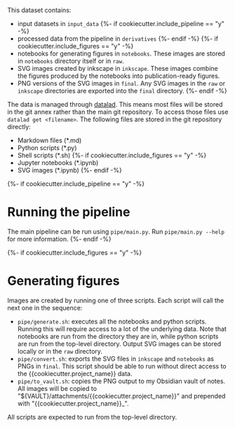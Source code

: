 This dataset contains:
- input datasets in `input_data`
{%- if cookiecutter.include_pipeline == "y" -%}
- processed data from the pipeline in `derivatives`
{%- endif -%}
{%- if cookiecutter.include_figures == "y" -%}
- notebooks for generating figures in `notebooks`. These images are stored in `notebooks` directory itself or in `raw`.
- SVG images created by inkscape in `inkscape`. These images combine the figures produced by the notebooks into publication-ready figures.
- PNG versions of the SVG images in `final`. Any SVG images in the `raw` or `inkscape` directories are exported into the `final` directory.
{%- endif -%}

The data is managed through [datalad](https://www.datalad.org/). This means most files will be stored in the git annex rather than the main git repository. To access those files use `datalad get <filename>`. The following files are stored in the git repository directly:
- Markdown files (*.md)
- Python scripts (*.py)
- Shell scripts (*.sh)
{%- if cookiecutter.include_figures == "y" -%}
- Jupyter notebooks (*.ipynb)
- SVG images (*.ipynb)
{%- endif -%}

{%- if cookiecutter.include_pipeline == "y" -%}
# Running the pipeline
The main pipeline can be run using `pipe/main.py`. Run `pipe/main.py --help` for more information.
{%- endif -%}

{%- if cookiecutter.include_figures == "y" -%}
# Generating figures
Images are created by running one of three scripts. Each script will call the next one in the sequence:
- `pipe/generate.sh`: executes all the notebooks and python scripts. Running this will require access to a lot of the underlying data. Note that notebooks are run from the directory they are in, while python scripts are run from the top-level directory. Output SVG images can be stored locally or in the `raw` directory.
- `pipe/convert.sh`: exports the SVG files in `inkscape` and `notebooks` as PNGs in `final`. This script should be able to run without direct access to the {{cookiecutter.project_name}} data.
- `pipe/to_vault.sh`: copies the PNG output to my Obsidian vault of notes. All images will be copied to "${VAULT}/attachments/{{cookiecutter.project_name}}" and prepended with "{{cookiecutter.project_name}}_".

All scripts are expected to run from the top-level directory.
